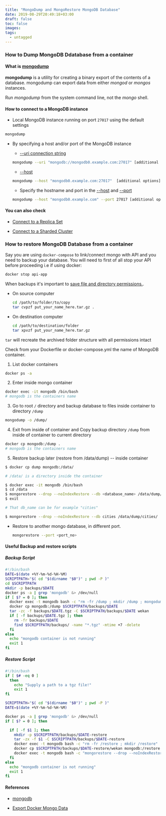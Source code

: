 ```yaml
---
title: "MongoDump and MongoRestore MongoDB Database"
date: 2019-08-29T20:49:18+03:00
draft: false
toc: false
images:
tags: 
  - untagged
---
```


### How to Dump MongoDB Ddatabase from a container

#### What is [mongodump](https://docs.mongodb.com/manual/reference/program/mongodump/#bin.mongodump)

**mongodump** is a utility for creating a binary export of the contents of a database. mongodump can export data from either *mongod* or *mongos* instances.

Run *mongodump* from the system command line, not the *mongo* shell.

#### How to connect to a MongoDB instance

- Local MongoDB instance running on port `27017` using the default settings

```bash
mongodump
```

- By specifying a host and/or port of the MongoDB instance

  - [--uri connection string](https://docs.mongodb.com/manual/reference/program/mongodump/#cmdoption-mongodump-uri)

  ```bash
  mongodump --uri "mongodb://mongodb0.example.com:27017" [additional options]
  ```

  - [--host](https://docs.mongodb.com/manual/reference/program/mongodump/#cmdoption-mongodump-host)

  ```bash
  mongodump --host "mongodb0.example.com:27017"  [additional options]
  ```

  - Specify the hostname and port in the [--host](https://docs.mongodb.com/manual/reference/program/mongodump/#cmdoption-mongodump-host) and [--port](https://docs.mongodb.com/manual/reference/program/mongodump/#cmdoption-mongodump-port)

  ```bash
  mongodump --host "mongodb0.example.com" --port 27017 [additional options]
  ```

#### You can also check

- [Connect to a Replica Set](https://docs.mongodb.com/manual/reference/program/mongodump/#connect-to-a-replica-set)

- [Connect to a Sharded Cluster](https://docs.mongodb.com/manual/reference/program/mongodump/#connect-to-a-sharded-cluster)

### How to restore MongoDB Database from a container

Say you are using `docker-compose` to link/connect mongo with API and you need to backup your database. You will need to first of all stop your API before proceeding i.e if using docker:

  ```bash
  docker stop api-app
  ```

When backups it's important to [save file and directory permissions.](https://askubuntu.com/questions/225865/copy-files-without-losing-file-folder-permissions).

- On source computer

  ```bash
  cd /path/to/folder/to/copy
  tar cvpzf put_your_name_here.tar.gz .
  ```

- On destination computer

  ```bash
  cd /path/to/destination/folder
  tar xpvzf put_your_name_here.tar.gz
  ```

`tar`  will recreate the archived folder structure with all permissions intact

Check from your Dockerfile or docker-compose.yml  the name of MongoDB container.

1. List docker containers

  ```bash
  docker ps -a
  ```

2. Enter inside mongo container

```bash
docker exec -it mongodb /bin/bash
# mongodb is the containers name
```

3. Go to root `/` directory and backup database to files inside container to directory `/dump`

```bash
mongodump -o /dump/
```

4. Exit from inside of container and Copy backup directory `/dump` from inside of container to current directory

```bash
docker cp mongodb:/dump .
# mongodb is the containers name
```

5. Restore backup later (restore from /data/dump) -- inside container

```bash
$ docker cp dump mongodb:/data/

# /data/ is a directory inside the container

$ docker exec -it mongodb /bin/bash
$ cd /data
$ mongorestore --drop --noIndexRestore --db <database_name> /data/dump/<database_name>/
$ exit

# That db_name can be for example "cities"

$ mongorestore --drop --noIndexRestore --db cities /data/dump/cities/
```

- Restore to another mongo database, in different port.

  ```bash
  mongorestore --port <port_no>
  ```

#### Useful Backup and restore scripts

##### Backup Script

```bash
#!/bin/bash
DATE=$(date +%Y-%m-%d-%H-%M)
SCRIPTPATH="$( cd "$(dirname "$0")" ; pwd -P )"
cd $SCRIPTPATH
mkdir -p backups/$DATE
docker ps -a | grep 'mongodb' &> /dev/null
if [ $? = 0 ]; then
  docker exec -t mongodb bash -c "rm -fr /dump ; mkdir /dump ; mongodump -o /dump/"
  docker cp mongodb:/dump $SCRIPTPATH/backups/$DATE
  tar -zc -f backups/$DATE.tgz -C $SCRIPTPATH/backups/$DATE wekan
  if [ -f backups/$DATE.tgz ]; then
    rm -fr backups/$DATE
    find $SCRIPTPATH/backups/ -name "*.tgz" -mtime +7 -delete
  fi 
else
  echo "mongodb container is not running"
  exit 1
fi
```

##### Restore Script

```bash
#!/bin/bash
if [ $# -eq 0 ]
  then
    echo "Supply a path to a tgz file!"
    exit 1
fi

SCRIPTPATH="$( cd "$(dirname "$0")" ; pwd -P )"
DATE=$(date +%Y-%m-%d-%H-%M)

docker ps -a | grep 'mongodb' &> /dev/null
if [ $? = 0 ]; then

  if [ -f $1 ]; then
    mkdir -p $SCRIPTPATH/backups/$DATE-restore
    tar -zx -f $1 -C $SCRIPTPATH/backups/$DATE-restore
    docker exec -t mongodb bash -c "rm -fr /restore ; mkdir /restore"
    docker cp $SCRIPTPATH/backups/$DATE-restore/wekan mongodb:/restore
    docker exec -t mongodb bash -c "mongorestore --drop --noIndexRestore --db wekan /restore/wekan/"
  fi
else
  echo "mongodb container is not running"
  exit 1
fi
```

#### References

- [mongodb](https://docs.mongodb.com/manual/reference/program/mongodump/#bin.mongodump)

- [Export Docker Mongo Data](https://github.com/wekan/wekan/wiki/Export-Docker-Mongo-Data)
